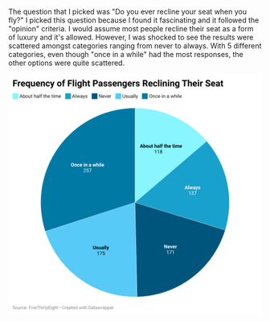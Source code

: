 The question that I picked was "Do you ever recline your seat when you fly?"
I picked this question because I found it fascinating and it followed the "opinion" criteria. 
I would assume most people recline their seat as a form of luxury and it's allowed. 
However, I was shocked to see the results were scattered amongst categories ranging from never to always. 
With 5 different categories, even though "once in a while" had the most responses, the other options were quite scattered. 

![alt text](CATVx-frequency-of-flight-passengers-reclining-their-seat-nbsp-.png)
